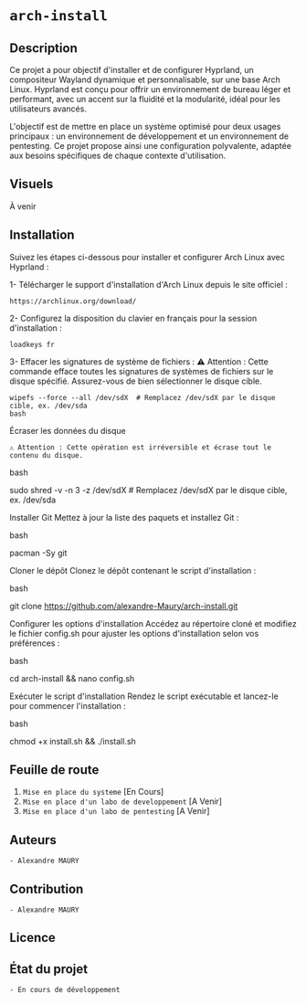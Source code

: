 # `arch-install`

## Description
Ce projet a pour objectif d'installer et de configurer Hyprland, un compositeur Wayland dynamique et personnalisable, sur une base Arch Linux. Hyprland est conçu pour offrir un environnement de bureau léger et performant, avec un accent sur la fluidité et la modularité, idéal pour les utilisateurs avancés.

L'objectif est de mettre en place un système optimisé pour deux usages principaux : un environnement de développement et un environnement de pentesting. Ce projet propose ainsi une configuration polyvalente, adaptée aux besoins spécifiques de chaque contexte d'utilisation.

## Visuels
À venir

## Installation

<!-- Procédez aux étapes suivantes :

1. Télécharger le support d'installation : `https://archlinux.org/download/`
2. Changer la disposition du clavier : `loadkeys fr`
3. Attention : efface toutes les signatures de système de fichiers : `wipefs --force --all "ex. /dev/sda"`
4. Attention : écrase les données sur le disque : `shred -v -n "ex. 3" -z "ex. /dev/sda"`
5. Installation du paquet git : `pacman -Sy git`
6. Clone du repo : `git clone https://github.com/alexandre-Maury/arch-install.git`
7. Configuration des options : `cd arch-install && nano config.sh`
8. Exécution du script : `chmod +x install.sh && ./install.sh` -->

Suivez les étapes ci-dessous pour installer et configurer Arch Linux avec Hyprland :

1- Télécharger le support d'installation d'Arch Linux depuis le site officiel :

    https://archlinux.org/download/

2- Configurez la disposition du clavier en français pour la session d'installation :

    loadkeys fr

3- Effacer les signatures de système de fichiers :
⚠️ Attention : Cette commande efface toutes les signatures de systèmes de fichiers sur le disque spécifié. Assurez-vous de bien sélectionner le disque cible.

    wipefs --force --all /dev/sdX  # Remplacez /dev/sdX par le disque cible, ex. /dev/sda
    bash

Écraser les données du disque

    ⚠️ Attention : Cette opération est irréversible et écrase tout le contenu du disque.

bash

sudo shred -v -n 3 -z /dev/sdX  # Remplacez /dev/sdX par le disque cible, ex. /dev/sda

Installer Git
Mettez à jour la liste des paquets et installez Git :

bash

pacman -Sy git

Cloner le dépôt
Clonez le dépôt contenant le script d'installation :

bash

git clone https://github.com/alexandre-Maury/arch-install.git

Configurer les options d'installation
Accédez au répertoire cloné et modifiez le fichier config.sh pour ajuster les options d'installation selon vos préférences :

bash

cd arch-install && nano config.sh

Exécuter le script d'installation
Rendez le script exécutable et lancez-le pour commencer l'installation :

bash

chmod +x install.sh && ./install.sh


## Feuille de route
1. `Mise en place du systeme` [En Cours]
2. `Mise en place d'un labo de developpement` [A Venir]
3. `Mise en place d'un labo de pentesting` [A Venir]

## Auteurs
`- Alexandre MAURY`

## Contribution
`- Alexandre MAURY`

## Licence

## État du projet
`- En cours de développement`